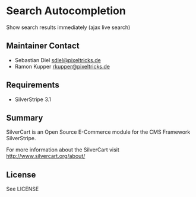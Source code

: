 # Search Autocompletion
Show search results immediately (ajax live search)

## Maintainer Contact
* Sebastian Diel <sdiel@pixeltricks.de>
* Ramon Kupper <rkupper@pixeltricks.de>

## Requirements
* SilverStripe 3.1

## Summary
SilverCart is an Open Source E-Commerce module for the CMS Framework SilverStripe.

For more information about the SilverCart visit http://www.silvercart.org/about/

## License
See LICENSE
